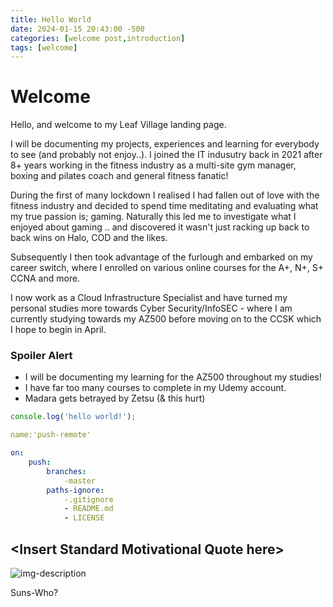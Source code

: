 ```yaml
---
title: Hello World
date: 2024-01-15 20:43:00 -500
categories: [welcome post,introduction]
tags: [welcome]
---
```


# Welcome

Hello, and welcome to my Leaf Village landing page.

I will be documenting my projects, experiences and learning for everybody to see (and probably not enjoy..). 
I joined the IT indusutry back in 2021 after 8+ years working in the fitness industry as a multi-site gym manager, boxing and pilates coach and general fitness fanatic!

During the first of many lockdown I realised I had fallen out of love with the fitness industry and decided to spend time meditating and evaluating what my true passion is; gaming. Naturally this led me to investigate what I enjoyed about gaming .. and discovered it wasn't just racking up back to back wins on Halo, COD and the likes.

Subsequently I then took advantage of the furlough and embarked on my career switch, where I enrolled on various online courses for the A+, N+, S+ CCNA and more. 

I now work as a Cloud Infrastructure Specialist and have turned my personal studies more towards Cyber Security/InfoSEC - where I am currently studying towards my AZ500 before moving on to the CCSK which I hope to begin in April.

### Spoiler Alert

* I will be documenting my learning for the AZ500 throughout my studies!
* I have far too many courses to complete in my Udemy account.
* Madara gets betrayed by Zetsu (& this hurt)

```javascript
console.log('hello world!');
```

```yml
name:'push-remote'

on:
    push:
        branches:
            -master
        paths-ignore:
            -.gitignore
            - README.md
            - LICENSE
```

## &lt;Insert Standard Motivational Quote here&gt;

![img-description](https://encrypted-tbn0.gstatic.com/images?q=tbn:ANd9GcRUaTy7IynQ2BYrQii-F2rFi-8fMg8gSMH1nA&usqp=CAU)

Suns-Who?